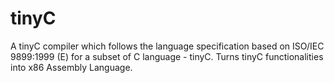 # tinyC
A tinyC compiler which follows the language specification based on ISO/IEC 9899:1999 (E) for a subset of C language - tinyC. Turns tinyC functionalities into x86 Assembly Language.
